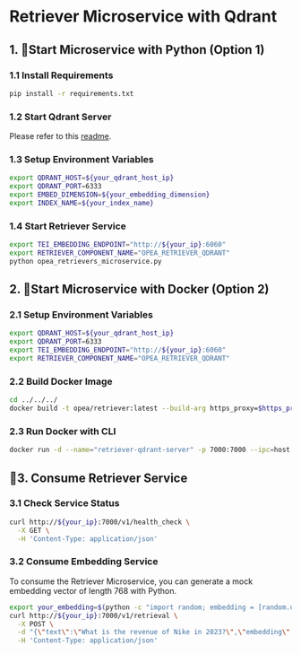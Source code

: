 # Retriever Microservice with Qdrant

## 1. 🚀Start Microservice with Python (Option 1)

### 1.1 Install Requirements

```bash
pip install -r requirements.txt
```

### 1.2 Start Qdrant Server

Please refer to this [readme](../../third_parties/pgvector/src/README.md).

### 1.3 Setup Environment Variables

```bash
export QDRANT_HOST=${your_qdrant_host_ip}
export QDRANT_PORT=6333
export EMBED_DIMENSION=${your_embedding_dimension}
export INDEX_NAME=${your_index_name}
```

### 1.4 Start Retriever Service

```bash
export TEI_EMBEDDING_ENDPOINT="http://${your_ip}:6060"
export RETRIEVER_COMPONENT_NAME="OPEA_RETRIEVER_QDRANT"
python opea_retrievers_microservice.py
```

## 2. 🚀Start Microservice with Docker (Option 2)

### 2.1 Setup Environment Variables

```bash
export QDRANT_HOST=${your_qdrant_host_ip}
export QDRANT_PORT=6333
export TEI_EMBEDDING_ENDPOINT="http://${your_ip}:6060"
export RETRIEVER_COMPONENT_NAME="OPEA_RETRIEVER_QDRANT"
```

### 2.2 Build Docker Image

```bash
cd ../../../
docker build -t opea/retriever:latest --build-arg https_proxy=$https_proxy --build-arg http_proxy=$http_proxy -f comps/retrievers/src/Dockerfile .
```

### 2.3 Run Docker with CLI

```bash
docker run -d --name="retriever-qdrant-server" -p 7000:7000 --ipc=host -e http_proxy=$http_proxy -e https_proxy=$https_proxy -e TEI_EMBEDDING_ENDPOINT=$TEI_EMBEDDING_ENDPOINT -e QDRANT_HOST=$QDRANT_HOST -e QDRANT_PORT=$QDRANT_PORT -e RETRIEVER_COMPONENT_NAME=$RETRIEVER_COMPONENT_NAME opea/retriever:latest
```

## 🚀3. Consume Retriever Service

### 3.1 Check Service Status

```bash
curl http://${your_ip}:7000/v1/health_check \
  -X GET \
  -H 'Content-Type: application/json'
```

### 3.2 Consume Embedding Service

To consume the Retriever Microservice, you can generate a mock embedding vector of length 768 with Python.

```bash
export your_embedding=$(python -c "import random; embedding = [random.uniform(-1, 1) for _ in range(768)]; print(embedding)")
curl http://${your_ip}:7000/v1/retrieval \
  -X POST \
  -d "{\"text\":\"What is the revenue of Nike in 2023?\",\"embedding\":${your_embedding}}" \
  -H 'Content-Type: application/json'
```
